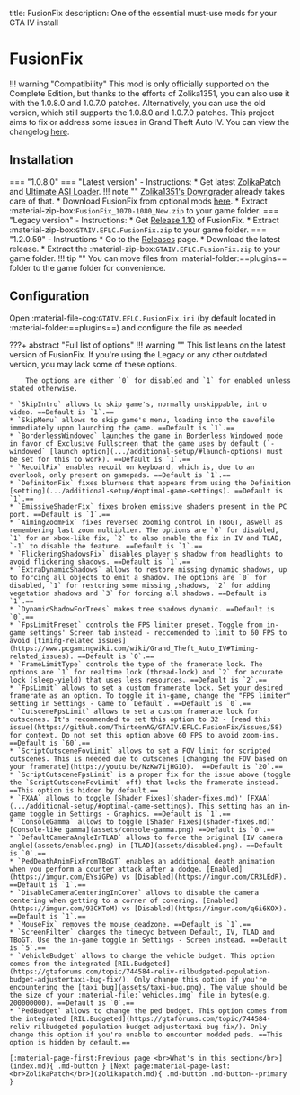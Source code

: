 title: FusionFix
description: One of the essential must-use mods for your GTA IV install

# FusionFix
!!! warning "Compatibility" 
    This mod is only officially supported on the Complete Edition, but thanks to the efforts of Zolika1351, you can also use it with the 1.0.8.0 and 1.0.7.0 patches. Alternatively, you can use the old version, which still supports the 1.0.8.0 and 1.0.7.0 patches.
This project aims to fix or address some issues in Grand Theft Auto IV. You can view the changelog [here](https://github.com/ThirteenAG/GTAIV.EFLC.FusionFix/blob/master/readme.md).

## Installation
=== "1.0.8.0"
    === "Latest version"
        - Instructions:
            * Get latest [ZolikaPatch](ZolikaPatch.md) and [Ultimate ASI Loader](.../ultimate-asi-loader.md).
            !!! note ""
                [Zolika1351's Downgrader](.../downgrading/#zolika1351s-downgrader) already takes care of that.
            * Download FusionFix from optional mods [here](https://zolika1351.pages.dev/mods/ivpatch/downgrading).
            * Extract :material-zip-box:`FusionFix_1070-1080_New.zip` to your game folder.
    === "Legacy version"
        - Instructions:
            * Get [Release 1.10](https://github.com/ThirteenAG/GTAIV.EFLC.FusionFix/releases/tag/v1.10) of FusionFix.
            * Extract :material-zip-box:`GTAIV.EFLC.FusionFix.zip` to your game folder.
=== "1.2.0.59"
    - Instructions
        * Go to the [Releases](https://github.com/ThirteenAG/GTAIV.EFLC.FusionFix) page.
        * Download the latest release.
        * Extract the :material-zip-box:`GTAIV.EFLC.FusionFix.zip` to your game folder.
!!! tip ""
    You can move files from :material-folder:==plugins== folder to the game folder for convenience.
## Configuration
Open :material-file-cog:`GTAIV.EFLC.FusionFix.ini` (by default located in :material-folder:==plugins==) and configure the file as needed.

???+ abstract "Full list of options"
    !!! warning ""
        This list leans on the latest version of FusionFix. If you're using the Legacy or any other outdated version, you may lack some of these options.

        The options are either `0` for disabled and `1` for enabled unless stated otherwise.
    
    * `SkipIntro` allows to skip game's, normally unskippable, intro video. ==Default is `1`.==
    * `SkipMenu` allows to skip game's menu, loading into the savefile immediately upon launching the game. ==Default is `1`.==
    * `BorderlessWindowed` launches the game in Borderless Windowed mode in favor of Exclusive Fullscreen that the game uses by default (`-windowed` [launch option](.../additional-setup/#launch-options) must be set for this to work). ==Default is `1`.==
    * `RecoilFix` enables recoil on keyboard, which is, due to an overlook, only present on gamepads. ==Default is `1`.==
    * `DefinitonFix` fixes blurness that appears from using the Definition [setting](.../additional-setup/#optimal-game-settings). ==Default is `1`.==
    * `EmissiveShaderFix` fixes broken emissive shaders present in the PC port. ==Default is `1`.==
    * `AimingZoomFix` fixes reversed zooming control in TBoGT, aswell as remembering last zoom multiplier. The options are `0` for disabled, `1` for an xbox-like fix, `2` to also enable the fix in IV and TLAD, `-1` to disable the feature. ==Default is `1`.==
    * `FlickeringShadowsFix` disables player's shadow from headlights to avoid flickering shadows. ==Default is `1`.==
    * `ExtraDynamicShadows` allows to restore missing dynamic shadows, up to forcing all objects to emit a shadow. The options are `0` for disabled, `1` for restoring some missing ,shadows, `2` for adding vegetation shadows and `3` for forcing all shadows. ==Default is `1`.==
    * `DynamicShadowForTrees` makes tree shadows dynamic. ==Default is `0`.==
    * `FpsLimitPreset` controls the FPS limiter preset. Toggle from in-game settings' Screen tab instead - reccomended to limit to 60 FPS to avoid [timing-related issues](https://www.pcgamingwiki.com/wiki/Grand_Theft_Auto_IV#Timing-related_issues). ==Default is `0`.==
    * `FrameLimitType` controls the type of the framerate lock. The options are `1` for realtime lock (thread-lock) and `2` for accurate lock (sleep-yield) that uses less resources. ==Default is `2`.==
    * `FpsLimit` allows to set a custom framerate lock. Set your desired framerate as an option. To toggle it in-game, change the "FPS limiter" setting in Settings - Game to `Default`. ==Default is `0`.==
    * `CutsceneFpsLimit` allows to set a custom framerate lock for cutscenes. It's recommended to set this option to 32 - [read this issue](https://github.com/ThirteenAG/GTAIV.EFLC.FusionFix/issues/58) for context. Do not set this option above 60 FPS to avoid zoom-ins. ==Default is `60`.==
    * `ScriptCutsceneFovLimit` allows to set a FOV limit for scripted cutscenes. This is needed due to cutscenes [changing the FOV based on your framerate](https://youtu.be/NzKw7ijHG10).  ==Default is `20`.==
    * `ScriptCutsceneFpsLimit` is a proper fix for the issue above (toggle the `ScriptCutsceneFovLimit` off) that locks the framerate instead. ==This option is hidden by default.==
    * `FXAA` allows to toggle [Shader Fixes](shader-fixes.md)' [FXAA](.../additional-setup/#optimal-game-settings). This setting has an in-game toggle in Settings - Graphics. ==Default is `1`.==
    * `ConsoleGamma` allows to toggle [Shader Fixes](shader-fixes.md)' [Console-like gamma](assets/console-gamma.png) ==Default is `0`.==
    * `DefaultCameraAngleInTLAD` allows to force the original [IV camera angle](assets/enabled.png) in [TLAD](assets/disabled.png). ==Default is `0`.==
    * `PedDeathAnimFixFromTBoGT` enables an additional death animation when you perform a counter attack after a dodge. [Enabled](https://imgur.com/EYsiGPe) vs [Disabled](https://imgur.com/CR3LEdR). ==Default is `1`.== 
    * `DisableCameraCenteringInCover` allows to disable the camera centering when getting to a corner of covering. [Enabled](https://imgur.com/93CKToM) vs [Disabled](https://imgur.com/q6i6KOX). ==Default is `1`.== 
    * `MouseFix` removes the mouse deadzone. ==Default is `1`.== 
    * `ScreenFilter` changes the timecyc between Default, IV, TLAD and TBoGT. Use the in-game toggle in Settings - Screen instead. ==Default is `5`.== 
    * `VehicleBudget` allows to change the vehicle budget. This option comes from the integrated [RIL.Budgeted](https://gtaforums.com/topic/744584-reliv-rilbudgeted-population-budget-adjustertaxi-bug-fix/). Only change this option if you're encountering the [taxi bug](assets/taxi-bug.png). The value should be the size of your :material-file:`vehicles.img` file in bytes(e.g. 200000000). ==Default is `0`.==
    * `PedBudget` allows to change the ped budget. This option comes from the integrated [RIL.Budgeted](https://gtaforums.com/topic/744584-reliv-rilbudgeted-population-budget-adjustertaxi-bug-fix/). Only change this option if you're unable to encounter modded peds. ==This option is hidden by default.==

    [:material-page-first:Previous page <br>What's in this section</br>](index.md){ .md-button } [Next page:material-page-last: <br>ZolikaPatch</br>](zolikapatch.md){ .md-button .md-button--primary }